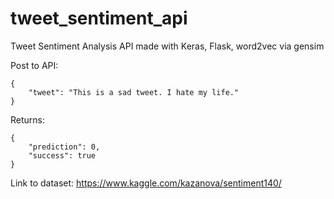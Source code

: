 # tweet_sentiment_api
Tweet Sentiment Analysis API made with Keras, Flask, word2vec via gensim

Post to API:
```
{
	"tweet": "This is a sad tweet. I hate my life."
}
```

Returns:
```
{
    "prediction": 0,
    "success": true
}
```

Link to dataset:
https://www.kaggle.com/kazanova/sentiment140/
